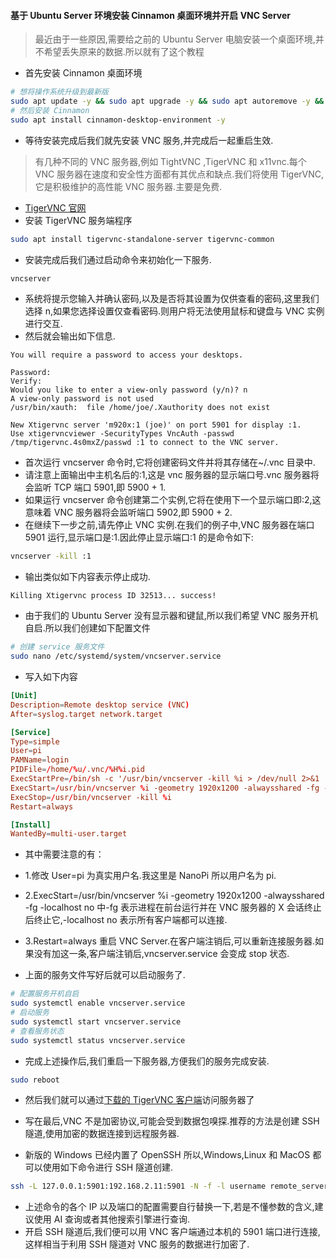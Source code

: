 #### 基于 Ubuntu Server 环境安装 Cinnamon 桌面环境并开启 VNC Server

> 最近由于一些原因,需要给之前的 Ubuntu Server 电脑安装一个桌面环境,并不希望丢失原来的数据.所以就有了这个教程

- 首先安装 Cinnamon 桌面环境

```bash
# 想将操作系统升级到最新版
sudo apt update -y && sudo apt upgrade -y && sudo apt autoremove -y && sudo apt autoclean -y && sudo snap refresh
# 然后安装 Cinnamon
sudo apt install cinnamon-desktop-environment -y
```

- 等待安装完成后我们就先安装 VNC 服务,并完成后一起重启生效.

> 有几种不同的 VNC 服务器,例如 TightVNC ,TigerVNC 和 x11vnc.每个 VNC 服务器在速度和安全性方面都有其优点和缺点.我们将使用 TigerVNC,它是积极维护的高性能 VNC 服务器.主要是免费.

- [TigerVNC 官网](https://tigervnc.org)
- 安装 TigerVNC 服务端程序

```bash
sudo apt install tigervnc-standalone-server tigervnc-common
```

- 安装完成后我们通过启动命令来初始化一下服务.

```bash
vncserver
```

- 系统将提示您输入并确认密码,以及是否将其设置为仅供查看的密码,这里我们选择 n,如果您选择设置仅查看密码.则用户将无法使用鼠标和键盘与 VNC 实例进行交互.
- 然后就会输出如下信息.

```text
You will require a password to access your desktops.

Password:
Verify:
Would you like to enter a view-only password (y/n)? n
A view-only password is not used
/usr/bin/xauth:  file /home/joe/.Xauthority does not exist

New Xtigervnc server 'm920x:1 (joe)' on port 5901 for display :1.
Use xtigervncviewer -SecurityTypes VncAuth -passwd /tmp/tigervnc.4s0mxZ/passwd :1 to connect to the VNC server.
```

- 首次运行 vncserver 命令时,它将创建密码文件并将其存储在~/.vnc 目录中.
- 请注意上面输出中主机名后的:1,这是 vnc 服务器的显示端口号.vnc 服务器将会监听 TCP 端口 5901,即 5900 + 1.
- 如果运行 vncserver 命令创建第二个实例,它将在使用下一个显示端口即:2,这意味着 VNC 服务器将会监听端口 5902,即 5900 + 2.
- 在继续下一步之前,请先停止 VNC 实例.在我们的例子中,VNC 服务器在端口 5901 运行,显示端口是:1.因此停止显示端口:1 的是命令如下:

```bash
vncserver -kill :1
```

- 输出类似如下内容表示停止成功.

```text
Killing Xtigervnc process ID 32513... success!
```

- 由于我们的 Ubuntu Server 没有显示器和键鼠,所以我们希望 VNC 服务开机自启.所以我们创建如下配置文件

```bash
# 创建 service 服务文件
sudo nano /etc/systemd/system/vncserver.service
```

- 写入如下内容

```conf
[Unit]
Description=Remote desktop service (VNC)
After=syslog.target network.target

[Service]
Type=simple
User=pi
PAMName=login
PIDFile=/home/%u/.vnc/%H%i.pid
ExecStartPre=/bin/sh -c '/usr/bin/vncserver -kill %i > /dev/null 2>&1 || :'
ExecStart=/usr/bin/vncserver %i -geometry 1920x1200 -alwaysshared -fg -localhost no
ExecStop=/usr/bin/vncserver -kill %i
Restart=always

[Install]
WantedBy=multi-user.target
```

- 其中需要注意的有：
- 1.修改 User=pi 为真实用户名.我这里是 NanoPi 所以用户名为 pi.
- 2.ExecStart=/usr/bin/vncserver %i -geometry 1920x1200 -alwaysshared -fg -localhost no 中-fg 表示进程在前台运行并在 VNC 服务器的 X 会话终止后终止它,-localhost no 表示所有客户端都可以连接.
- 3.Restart=always 重启 VNC Server.在客户端注销后,可以重新连接服务器.如果没有加这一条,客户端注销后,vncserver.service 会变成 stop 状态.

- 上面的服务文件写好后就可以启动服务了.

```bash
# 配置服务开机自启
sudo systemctl enable vncserver.service
# 启动服务
sudo systemctl start vncserver.service
# 查看服务状态
sudo systemctl status vncserver.service
```

- 完成上述操作后,我们重启一下服务器,方便我们的服务完成安装.

```bash
sudo reboot
```

- 然后我们就可以通过[下载的 TigerVNC 客户端](https://sourceforge.net/projects/tigervnc/files/stable/1.13.1/tigervnc64-1.13.1.exe/download)访问服务器了

- 写在最后,VNC 不是加密协议,可能会受到数据包嗅探.推荐的方法是创建 SSH 隧道,使用加密的数据连接到远程服务器.
- 新版的 Windows 已经内置了 OpenSSH 所以,Windows,Linux 和 MacOS 都可以使用如下命令进行 SSH 隧道创建.

```bash
ssh -L 127.0.0.1:5901:192.168.2.11:5901 -N -f -l username remote_server_ip -p 2333 -o TCPKeepAlive=yes
```

- 上述命令的各个 IP 以及端口的配置需要自行替换一下,若是不懂参数的含义,建议使用 AI 查询或者其他搜索引擎进行查询.
- 开启 SSH 隧道后,我们便可以用 VNC 客户端通过本机的 5901 端口进行连接,这样相当于利用 SSH 隧道对 VNC 服务的数据进行加密了.
